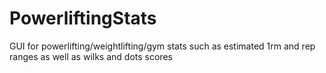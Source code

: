 # PowerliftingStats
GUI for powerlifting/weightlifting/gym stats such as estimated 1rm and rep ranges as well as wilks and dots scores
